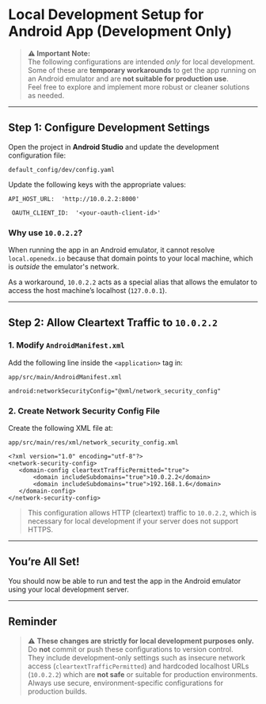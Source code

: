 
# Local Development Setup for Android App (Development Only)

> **⚠️ Important Note:**  
> The following configurations are intended _only_ for local development. Some of these are **temporary workarounds** to get the app running on an Android emulator and are **not suitable for production use**.  
> Feel free to explore and implement more robust or cleaner solutions as needed.

----------

## Step 1: Configure Development Settings

Open the project in **Android Studio** and update the development configuration file:

`default_config/dev/config.yaml`

Update the following keys with the appropriate values:

`API_HOST_URL:  'http://10.0.2.2:8000' `

` OAUTH_CLIENT_ID:  '<your-oauth-client-id>'`


### Why use `10.0.2.2`?

When running the app in an Android emulator, it cannot resolve `local.openedx.io` because that domain points to your local machine, which is _outside_ the emulator's network.

As a workaround, `10.0.2.2` acts as a special alias that allows the emulator to access the host machine’s localhost (`127.0.0.1`).

----------

## Step 2: Allow Cleartext Traffic to `10.0.2.2`

### 1. Modify `AndroidManifest.xml`

Add the following line inside the `<application>` tag in:

`app/src/main/AndroidManifest.xml`

`android:networkSecurityConfig="@xml/network_security_config"`

### 2. Create Network Security Config File

Create the following XML file at:

`app/src/main/res/xml/network_security_config.xml`

    <?xml version="1.0" encoding="utf-8"?>
    <network-security-config>
       <domain-config cleartextTrafficPermitted="true">
           <domain includeSubdomains="true">10.0.2.2</domain>
           <domain includeSubdomains="true">192.168.1.6</domain>
       </domain-config>
    </network-security-config>


> This configuration allows HTTP (cleartext) traffic to `10.0.2.2`, which is necessary for local development if your server does not support HTTPS.

----------

## You’re All Set!

You should now be able to run and test the app in the Android emulator using your local development server.

----------

## Reminder

> ⚠️ **These changes are strictly for local development purposes only.**
> Do **not** commit or push these configurations to version control.  
> They include development-only settings such as insecure network access
> (`cleartextTrafficPermitted`) and hardcoded localhost URLs
> (`10.0.2.2`) which are **not safe** or suitable for production
> environments.   Always use secure, environment-specific configurations
> for production builds.

